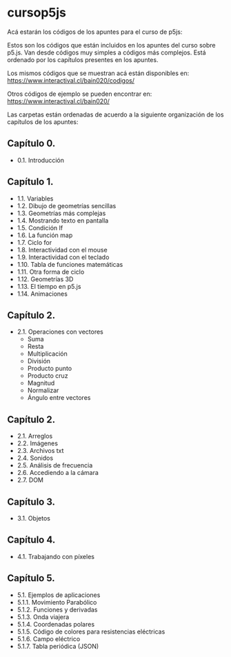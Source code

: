 # cursop5js
Acá estarán los códigos de los apuntes para el curso de p5js:

Estos son los códigos que están incluidos en los apuntes del curso sobre p5.js.
Van desde códigos muy simples a códigos más complejos.
Está ordenado por los capítulos presentes en los apuntes.

Los mismos códigos que se muestran acá están disponibles en:
https://www.interactival.cl/bain020/codigos/

Otros códigos de ejemplo se pueden encontrar en:
https://www.interactival.cl/bain020/

Las carpetas están ordenadas de acuerdo a la siguiente organización de los capítulos de los apuntes:

## Capítulo 0.
- 0.1. Introducción

## Capítulo 1.
- 1.1. Variables                                               
- 1.2. Dibujo de geometrías sencillas
- 1.3. Geometrías más complejas
- 1.4. Mostrando texto en pantalla
- 1.5. Condición If
- 1.6. La función map
- 1.7. Ciclo for
- 1.8. Interactividad con el mouse
- 1.9. Interactividad con el teclado
- 1.10. Tabla de funciones matemáticas
- 1.11. Otra forma de ciclo
- 1.12. Geometrías 3D
- 1.13. El tiempo en p5.js
- 1.14. Animaciones

## Capítulo 2.
- 2.1. Operaciones con vectores
  - Suma
  - Resta
  - Multiplicación
  - División
  - Producto punto
  - Producto cruz
  - Magnitud
  - Normalizar
  - Ángulo entre vectores

## Capítulo 2.
- 2.1. Arreglos
- 2.2. Imágenes
- 2.3. Archivos txt
- 2.4. Sonidos
- 2.5. Análisis de frecuencia
- 2.6. Accediendo a la cámara
- 2.7. DOM

## Capítulo 3.
- 3.1. Objetos

## Capítulo 4.
- 4.1. Trabajando con píxeles

## Capítulo 5.
- 5.1. Ejemplos de aplicaciones
- 5.1.1. Movimiento Parabólico
- 5.1.2. Funciones y derivadas
- 5.1.3. Onda viajera
- 5.1.4. Coordenadas polares
- 5.1.5. Código de colores para resistencias eléctricas
- 5.1.6. Campo eléctrico
- 5.1.7. Tabla periódica (JSON)

